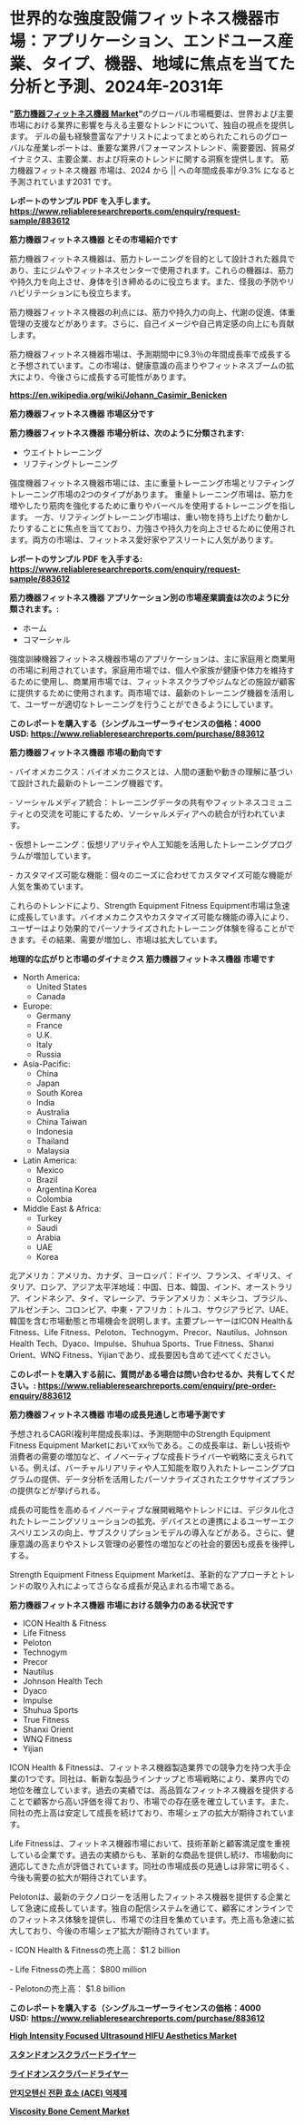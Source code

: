 <p><h1>世界的な強度設備フィットネス機器市場：アプリケーション、エンドユース産業、タイプ、機器、地域に焦点を当てた分析と予測、2024年-2031年</h1></p><p><strong>"<a href="https://www.reliableresearchreports.com/strength-equipment-fitness-equipment-r883612">筋力機器フィットネス機器 Market</a>"</strong>のグローバル市場概要は、世界および主要市場における業界に影響を与える主要なトレンドについて、独自の視点を提供します。 デルの最も経験豊富なアナリストによってまとめられたこれらのグローバルな産業レポートは、重要な業界パフォーマンストレンド、需要要因、貿易ダイナミクス、主要企業、および将来のトレンドに関する洞察を提供します。 筋力機器フィットネス機器 市場は、2024 から || への年間成長率が9.3% になると予測されています2031 です。</p>
<p><strong>レポートのサンプル PDF を入手します。</strong><strong><a href="https://www.reliableresearchreports.com/enquiry/request-sample/883612">https://www.reliableresearchreports.com/enquiry/request-sample/883612</a></strong></p>
<p><strong>筋力機器フィットネス機器 とその市場紹介です</strong></p>
<p><p>筋力機器フィットネス機器は、筋力トレーニングを目的として設計された器具であり、主にジムやフィットネスセンターで使用されます。これらの機器は、筋力や持久力を向上させ、身体を引き締めるのに役立ちます。また、怪我の予防やリハビリテーションにも役立ちます。</p><p>筋力機器フィットネス機器の利点には、筋力や持久力の向上、代謝の促進、体重管理の支援などがあります。さらに、自己イメージや自己肯定感の向上にも貢献します。</p><p>筋力機器フィットネス機器市場は、予測期間中に9.3％の年間成長率で成長すると予想されています。この市場は、健康意識の高まりやフィットネスブームの拡大により、今後さらに成長する可能性があります。</p><a href="https://en.wikipedia.org/wiki/Johann_Casimir_Benicken"></a></p>
<p><strong><a href="https://en.wikipedia.org/wiki/Johann_Casimir_Benicken">https://en.wikipedia.org/wiki/Johann_Casimir_Benicken</a></strong></p>
<p><strong>筋力機器フィットネス機器&nbsp;市場区分です</strong><strong></strong></p>
<p><strong>筋力機器フィットネス機器 市場分析は、次のように分類されます:</strong>&nbsp;</p>
<p><ul><li>ウエイトトレーニング</li><li>リフティングトレーニング</li></ul></p>
<p><p>強度機器フィットネス機器市場には、主に重量トレーニング市場とリフティングトレーニング市場の2つのタイプがあります。 重量トレーニング市場は、筋力を増やしたり筋肉を強化するために重りやバーベルを使用するトレーニングを指します。 一方、リフティングトレーニング市場は、重い物を持ち上げたり動かしたりすることに焦点を当てており、力強さや持久力を向上させるために使用されます。両方の市場は、フィットネス愛好家やアスリートに人気があります。</p></p>
<p><strong>レポートのサンプル PDF を入手する: <a href="https://www.reliableresearchreports.com/enquiry/request-sample/883612">https://www.reliableresearchreports.com/enquiry/request-sample/883612</a></strong></p>
<p><strong> 筋力機器フィットネス機器 アプリケーション別の市場産業調査は次のように分類されます。:</strong></p>
<p><ul><li>ホーム</li><li>コマーシャル</li></ul></p>
<p><p>強度訓練機器フィットネス機器市場のアプリケーションは、主に家庭用と商業用の市場に利用されています。家庭用市場では、個人や家族が健康や体力を維持するために使用し、商業用市場では、フィットネスクラブやジムなどの施設が顧客に提供するために使用されます。両市場では、最新のトレーニング機器を活用して、ユーザーが適切なトレーニングを行うことができるようにしています。</p></p>
<p><strong>このレポートを購入する（シングルユーザーライセンスの価格：4000 USD:</strong><strong>&nbsp;<a href="https://www.reliableresearchreports.com/purchase/883612">https://www.reliableresearchreports.com/purchase/883612</a></strong></p>
<p><strong>筋力機器フィットネス機器 市場の動向です</strong></p>
<p><p>- バイオメカニクス：バイオメカニクスとは、人間の運動や動きの理解に基づいて設計された最新のトレーニング機器です。</p><p>- ソーシャルメディア統合：トレーニングデータの共有やフィットネスコミュニティとの交流を可能にするため、ソーシャルメディアへの統合が行われています。</p><p>- 仮想トレーニング：仮想リアリティや人工知能を活用したトレーニングプログラムが増加しています。</p><p>- カスタマイズ可能な機能：個々のニーズに合わせてカスタマイズ可能な機能が人気を集めています。</p><p>これらのトレンドにより、Strength Equipment Fitness Equipment市場は急速に成長しています。バイオメカニクスやカスタマイズ可能な機能の導入により、ユーザーはより効果的でパーソナライズされたトレーニング体験を得ることができます。その結果、需要が増加し、市場は拡大しています。</p></p>
<p><strong>地理的な広がりと市場のダイナミクス 筋力機器フィットネス機器 市場です</strong></p>
<p><ul>
    <li>
        North America:
        <ul>
            <li>United States</li>
            <li>Canada</li>
        </ul>
    </li>
    <li>
        Europe:
        <ul>
            <li>Germany</li>
            <li>France</li>
            <li>U.K.</li>
            <li>Italy</li>
            <li>Russia</li>
        </ul>
    </li>
    <li>
        Asia-Pacific:
        <ul>
            <li>China</li>
            <li>Japan</li>
            <li>South Korea</li>
            <li>India</li>
            <li>Australia</li>
            <li>China Taiwan</li>
            <li>Indonesia</li>
            <li>Thailand</li>
            <li>Malaysia</li>
        </ul>
    </li>
    <li>
        Latin America:
        <ul>
            <li>Mexico</li>
            <li>Brazil</li>
            <li>Argentina Korea</li>
            <li>Colombia</li>
        </ul>
    </li>
    <li>
        Middle East & Africa:
        <ul>
            <li>Turkey</li>
            <li>Saudi</li>
            <li>Arabia</li>
            <li>UAE</li>
            <li>Korea</li>
        </ul>
    </li>
    </ul></p>
<p><p>北アメリカ：アメリカ、カナダ、ヨーロッパ：ドイツ、フランス、イギリス、イタリア、ロシア、アジア太平洋地域：中国、日本、韓国、インド、オーストラリア、インドネシア、タイ、マレーシア、ラテンアメリカ：メキシコ、ブラジル、アルゼンチン、コロンビア、中東・アフリカ：トルコ、サウジアラビア、UAE、韓国を含む市場動態と市場機会を説明します。主要プレーヤーはICON Health＆Fitness、Life Fitness、Peloton、Technogym、Precor、Nautilus、Johnson Health Tech、Dyaco、Impulse、Shuhua Sports、True Fitness、Shanxi Orient、WNQ Fitness、Yijianであり、成長要因も含めて述べてください。</p></p>
<p><strong>このレポートを購入する前に、質問がある場合は問い合わせるか、共有してください。:&nbsp;<a href="https://www.reliableresearchreports.com/enquiry/pre-order-enquiry/883612">https://www.reliableresearchreports.com/enquiry/pre-order-enquiry/883612</a></strong></p>
<p><strong>筋力機器フィットネス機器 市場の成長見通しと市場予測です</strong></p>
<p><p>予想されるCAGR(複利年間成長率)は、予測期間中のStrength Equipment Fitness Equipment Marketにおいてxx％である。この成長率は、新しい技術や消費者の需要の増加など、イノベーティブな成長ドライバーや戦略に支えられている。例えば、バーチャルリアリティや人工知能を取り入れたトレーニングプログラムの提供、データ分析を活用したパーソナライズされたエクササイズプランの提供などが挙げられる。</p><p>成長の可能性を高めるイノベーティブな展開戦略やトレンドには、デジタル化されたトレーニングソリューションの拡充、デバイスとの連携によるユーザーエクスペリエンスの向上、サブスクリプションモデルの導入などがある。さらに、健康意識の高まりやストレス管理の必要性の増加などの社会的要因も成長を後押しする。</p><p>Strength Equipment Fitness Equipment Marketは、革新的なアプローチとトレンドの取り入れによってさらなる成長が見込まれる市場である。</p></p>
<p><strong>筋力機器フィットネス機器 市場における競争力のある状況です</strong></p>
<p><ul><li>ICON Health & Fitness</li><li>Life Fitness</li><li>Peloton</li><li>Technogym</li><li>Precor</li><li>Nautilus</li><li>Johnson Health Tech</li><li>Dyaco</li><li>Impulse</li><li>Shuhua Sports</li><li>True Fitness</li><li>Shanxi Orient</li><li>WNQ Fitness</li><li>Yijian</li></ul></p>
<p><p>ICON Health & Fitnessは、フィットネス機器製造業界での競争力を持つ大手企業の1つです。同社は、斬新な製品ラインナップと市場戦略により、業界内での地位を確立しています。過去の実績では、高品質なフィットネス機器を提供することで顧客から高い評価を得ており、市場での存在感を確立しています。また、同社の売上高は安定して成長を続けており、市場シェアの拡大が期待されています。</p><p>Life Fitnessは、フィットネス機器市場において、技術革新と顧客満足度を重視している企業です。過去の実績からも、革新的な商品を提供し続け、市場動向に適応してきた点が評価されています。同社の市場成長の見通しは非常に明るく、今後も需要の拡大が期待されています。</p><p>Pelotonは、最新のテクノロジーを活用したフィットネス機器を提供する企業として急速に成長しています。独自の配信システムを通じて、顧客にオンラインでのフィットネス体験を提供し、市場での注目を集めています。売上高も急速に拡大しており、今後の市場シェア拡大が期待されています。</p><p>- ICON Health & Fitnessの売上高： $1.2 billion</p><p>- Life Fitnessの売上高： $800 million</p><p>- Pelotonの売上高： $1.8 billion</p></p>
<p><strong>このレポートを購入する（シングルユーザーライセンスの価格：4000 USD:</strong>&nbsp;<strong><a href="https://www.reliableresearchreports.com/purchase/883612">https://www.reliableresearchreports.com/purchase/883612</a></strong></p>
<p><strong><p><a href="https://medium.com/@paulmcglynn6456/high-intensity-focused-ultrasound-hifu-aesthetics-market-size-share-trends-analysis-report-by-ad29d994564c">High Intensity Focused Ultrasound HIFU Aesthetics Market</a></p><p><a href="https://github.com/DanykaKilback/Market-Research-Report-List-2/blob/main/129416487116.md">スタンドオンスクラバードライヤー</a></p><p><a href="https://github.com/RandallRunte2023/Market-Research-Report-List-2/blob/main/402478487115.md">ライドオンスクラバードライヤー</a></p><p><a href="https://github.com/LuckeyCorbin/Market-Research-Report-List-2/blob/main/1196378107937.md">안지오텐신 전환 효소 (ACE) 억제제</a></p><p><a href="https://medium.com/@sally.slat78543/emerging-viscosity-bone-cement-market-opportunities-market-analysis-for-investors-and-stakeholders-47cb8eb6b54e">Viscosity Bone Cement Market</a></p></strong></p>